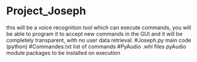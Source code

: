 # Project_Joseph
this will be a voice recognition tool which can execute commands, you will be able to program it to accept new commands in the GUI and it will be completely transparent, with no user data retrieval.
#Joseph.py
main code (python)
#Commandes.txt
list of commands
#PyAudio .whl files
pyAudio module packages to be installed on execution